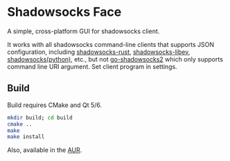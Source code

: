 # Shadowsocks Face

A simple, cross-platform GUI for shadowsocks client.

It works with all shadowsocks command-line clients that supports JSON configuration, including [shadowsocks-rust](https://github.com/shadowsocks/shadowsocks-rust), [shadowsocks-libev](https://github.com/shadowsocks/shadowsocks-libev), [shadowsocks(python)](https://github.com/shadowsocks/shadowsocks), etc., but not [go-shadowsocks2](https://github.com/shadowsocks/go-shadowsocks2) which only supports command line URI argument. Set client program in settings.

## Build

Build requires CMake and Qt 5/6.

```sh
mkdir build; cd build
cmake ..
make
make install
```

Also, available in the [AUR](https://aur.archlinux.org/packages/ss-face/).
